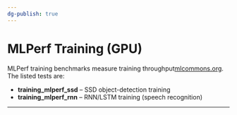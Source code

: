 ```yaml
---
dg-publish: true
---
```


# MLPerf Training (GPU)

MLPerf training benchmarks measure training throughput[mlcommons.org](https://mlcommons.org/benchmarks/training/#:~:text=The%20MLPerf%20Training%20benchmark%20suite,through%20the%20results%20dashboard%20below). The listed tests are:

- **training_mlperf_ssd** – SSD object-detection training
- **training_mlperf_rnn** – RNN/LSTM training (speech recognition)

---

